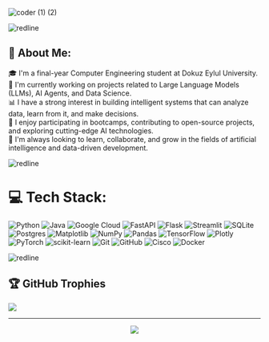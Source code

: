![coder (1) (2)](https://github.com/user-attachments/assets/f9af4973-76b2-4039-b68c-8012578dd7b0)

![redline](https://github.com/user-attachments/assets/cc6c89b3-6661-4cd6-b236-27a1ad42b331)

## 💫 About Me:

🎓 I'm a final-year Computer Engineering student at Dokuz Eylul University.  
🤖 I'm currently working on projects related to Large Language Models (LLMs), AI Agents, and Data Science.  
📊 I have a strong interest in building intelligent systems that can analyze data, learn from it, and make decisions.  
🚀 I enjoy participating in bootcamps, contributing to open-source projects, and exploring cutting-edge AI technologies.  
🌱 I'm always looking to learn, collaborate, and grow in the fields of artificial intelligence and data-driven development.

![redline](https://github.com/user-attachments/assets/cc6c89b3-6661-4cd6-b236-27a1ad42b331)

# 💻 Tech Stack:
![Python](https://img.shields.io/badge/python-3670A0?style=for-the-badge&logo=python&logoColor=ffdd54) ![Java](https://img.shields.io/badge/java-%23ED8B00.svg?style=for-the-badge&logo=openjdk&logoColor=white) ![Google Cloud](https://img.shields.io/badge/GoogleCloud-%234285F4.svg?style=for-the-badge&logo=google-cloud&logoColor=white) ![FastAPI](https://img.shields.io/badge/FastAPI-005571?style=for-the-badge&logo=fastapi) ![Flask](https://img.shields.io/badge/flask-%23000.svg?style=for-the-badge&logo=flask&logoColor=white) ![Streamlit](https://img.shields.io/badge/Streamlit-%23FE4B4B.svg?style=for-the-badge&logo=streamlit&logoColor=white) ![SQLite](https://img.shields.io/badge/sqlite-%2307405e.svg?style=for-the-badge&logo=sqlite&logoColor=white) ![Postgres](https://img.shields.io/badge/postgres-%23316192.svg?style=for-the-badge&logo=postgresql&logoColor=white) ![Matplotlib](https://img.shields.io/badge/Matplotlib-%23ffffff.svg?style=for-the-badge&logo=Matplotlib&logoColor=black) ![NumPy](https://img.shields.io/badge/numpy-%23013243.svg?style=for-the-badge&logo=numpy&logoColor=white) ![Pandas](https://img.shields.io/badge/pandas-%23150458.svg?style=for-the-badge&logo=pandas&logoColor=white) ![TensorFlow](https://img.shields.io/badge/TensorFlow-%23FF6F00.svg?style=for-the-badge&logo=TensorFlow&logoColor=white) ![Plotly](https://img.shields.io/badge/Plotly-%233F4F75.svg?style=for-the-badge&logo=plotly&logoColor=white) ![PyTorch](https://img.shields.io/badge/PyTorch-%23EE4C2C.svg?style=for-the-badge&logo=PyTorch&logoColor=white) ![scikit-learn](https://img.shields.io/badge/scikit--learn-%23F7931E.svg?style=for-the-badge&logo=scikit-learn&logoColor=white) ![Git](https://img.shields.io/badge/git-%23F05033.svg?style=for-the-badge&logo=git&logoColor=white) ![GitHub](https://img.shields.io/badge/github-%23121011.svg?style=for-the-badge&logo=github&logoColor=white) ![Cisco](https://img.shields.io/badge/cisco-%23049fd9.svg?style=for-the-badge&logo=cisco&logoColor=black) ![Docker](https://img.shields.io/badge/docker-%230db7ed.svg?style=for-the-badge&logo=docker&logoColor=white)

![redline](https://github.com/user-attachments/assets/cc6c89b3-6661-4cd6-b236-27a1ad42b331)

## 🏆 GitHub Trophies
![](https://github-profile-trophy.vercel.app/?username=dousery&theme=tokyonight&no-frame=false&no-bg=true&margin-w=4)

---
<div align="center">

[![](https://visitcount.itsvg.in/api?id=dousery&icon=0&color=0)](https://visitcount.itsvg.in)

</div>



<!-- Proudly created with GPRM ( https://gprm.itsvg.in ) -->
